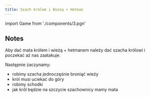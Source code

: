 ```yaml
---
title: Szach królem i Wieżą + Hetman
---
```


import Game from './components/3.pgn'

## Notes

Aby dać mata królem i wieżą + hetmanem należy dać szacha królowi i poczekać aż nas zaatakuje.

Następnie zaczynamy:

* robimy szacha jednoczęśnie broniąć wieży
* król musi uciekać do góry
* robimy schodki
* jak król będzie na szczycie szachownicy mamy mata

<Game/>
